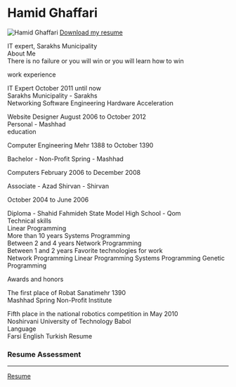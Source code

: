 # Hamid Ghaffari


<img src="http://sh-sarakhs.ir/_douranportal/images/%D9%BE%D8%B1%D8%B3%D9%86%D9%84/0819908071.jpg" alt="Hamid Ghaffari">
<a href="http://uupload.ir/view/815t_حمید_غفاری.pdf/">Download my resume</a>

IT expert, Sarakhs Municipality <br /> 
About Me <br /> 
There is no failure or you will win or you will learn how to win <br /> 

work experience <br /> 

IT Expert October 2011 until now <br /> 
Sarakhs Municipality - Sarakhs <br /> 
Networking Software Engineering Hardware Acceleration <br /> 

Website Designer August 2006 to October 2012 <br /> 
Personal - Mashhad <br /> 
education <br /> 

Computer Engineering Mehr 1388 to October 1390 <br /> 

Bachelor - Non-Profit Spring - Mashhad <br /> 

Computers February 2006 to December 2008 <br /> 

Associate - Azad Shirvan - Shirvan  <br /> 

October 2004 to June 2006 <br /> 

Diploma - Shahid Fahmideh State Model High School - Qom <br /> 
Technical skills <br /> 
Linear Programming <br /> 
More than 10 years 
Systems Programming <br /> 
Between 2 and 4 years
Network Programming <br /> 
Between 1 and 2 years
Favorite technologies for work <br /> 
Network Programming Linear Programming Systems Programming Genetic Programming

Awards and honors <br /> 

The first place of Robat Sanatimehr 1390 <br /> 
Mashhad Spring Non-Profit Institute <br /> 

Fifth place in the national robotics competition in May 2010 <br /> 
Noshirvani University of Technology Babol <br /> 
Language <br /> 
Farsi
English
Turkish  Resume

<h3 id="resume-assessment">Resume Assessment</h3>

<hr />

<p><a href="/assessment/AR_CV_CheckList_AR_3983.pdf">Resume</a></p>



